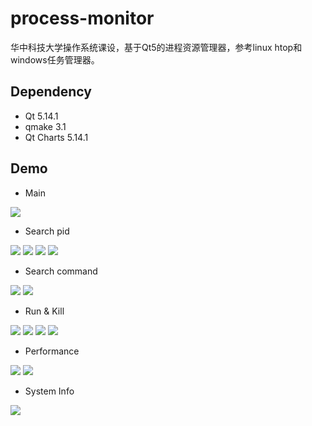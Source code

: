 # process-monitor

华中科技大学操作系统课设，基于Qt5的进程资源管理器，参考linux htop和windows任务管理器。

## Dependency

- Qt 5.14.1
- qmake 3.1
- Qt Charts 5.14.1

## Demo

- Main

<img src="images/main.png">

- Search pid

<img src="images/pid1.png">
<img src="images/pid2.png">
<img src="images/pid3.png">
<img src="images/pid4.png">

- Search command

<img src="images/command1.png">
<img src="images/command2.png">

- Run & Kill

<img src="images/run1.png">
<img src="images/run2.png">
<img src="images/run3.png">
<img src="images/run4.png">

- Performance

<img src="images/performance1.png">
<img src="images/performance2.png">

- System Info

<img src="images/system.png">
